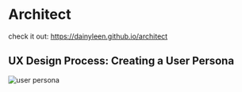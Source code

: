 # Architect

check it out: https://dainyleen.github.io/architect



## UX Design Process: Creating a User Persona

![user persona ](https://user-images.githubusercontent.com/74221561/120245636-e1573e80-c2c1-11eb-84df-e758529f4a5b.png)



